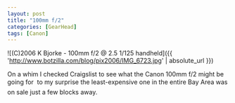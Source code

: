 ```yaml
---
layout: post
title: "100mm f/2"
categories: [GearHead]
tags: [Canon]
---
```



![(C)2006 K Bjorke - 100mm f/2 @ 2.5 1/125 handheld]({{ 'http://www.botzilla.com/blog/pix2006/IMG_6723.jpg' | absolute_url }})


On a whim I checked Craigslist to see what the Canon 100mm f/2 might be going for &#151; to my surprise the least-expensive one in the entire Bay Area was on sale just a few blocks away.
